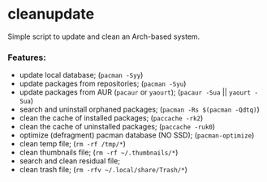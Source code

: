 # cleanupdate

Simple script to update and clean an Arch-based system.

### Features:

 - update local database; (`pacman -Syy`)
 - update packages from repositories; (`pacman -Syu`)
 - update packages from AUR (`pacaur` or `yaourt`); (`pacaur -Sua` || `yaourt -Sua`)
 - search and uninstall orphaned packages; (`pacman -Rs $(pacman -Qdtq)`)
 - clean the cache of installed packages; (`paccache -rk2`)
 - clean the cache of uninstalled packages; (`paccache -ruk0`)
 - optimize (defragment) pacman database (NO SSD); (`pacman-optimize`)
 - clean temp file; (`rm -rf /tmp/*`)
 - clean thumbnails file; (`rm -rf ~/.thumbnails/*`)
 - search and clean residual file;
 - clean trash file; (`rm -rfv ~/.local/share/Trash/*`)

